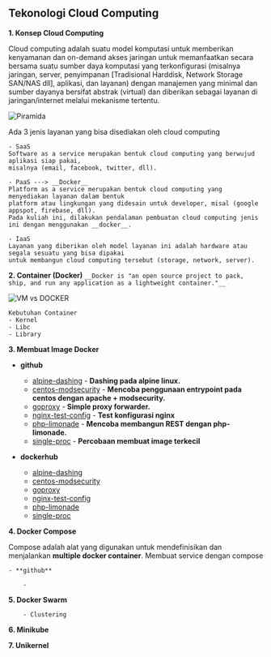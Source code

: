 ## Tekonologi Cloud Computing

**1. Konsep Cloud Computing**

Cloud computing adalah suatu model komputasi untuk memberikan kenyamanan dan on-demand akses jaringan 
untuk memanfaatkan secara bersama suatu sumber daya komputasi yang terkonfigurasi (misalnya jaringan, server, 
penyimpanan [Tradisional Harddisk, Network Storage SAN/NAS dll], aplikasi, dan layanan) dengan manajemen 
yang minimal dan  sumber dayanya bersifat abstrak (virtual) dan diberikan sebagai layanan di jaringan/internet 
melalui mekanisme tertentu.

![Piramida](https://i.imgur.com/UfhfaFQ.png)

Ada 3 jenis layanan yang bisa disediakan oleh cloud computing

	- SaaS
	Software as a service merupakan bentuk cloud computing yang berwujud aplikasi siap pakai, 
	misalnya (email, facebook, twitter, dll).

	- PaaS ---> __Docker__ 
	Platform as a service merupakan bentuk cloud computing yang menyediakan layanan dalam bentuk 
	platform atau lingkungan yang didesain untuk developer, misal (google appspot, firebase, dll). 
	Pada kuliah ini, dilakukan pendalaman pembuatan cloud computing jenis ini dengan menggunakan __docker__.

	- IaaS
	Layanan yang diberikan oleh model layanan ini adalah hardware atau segala sesuatu yang bisa dipakai 
	untuk membangun cloud computing tersebut (storage, network, server).


**2. Container (Docker)**
``
__Docker is "an open source project to pack, ship, and run any application as a lightweight container."__
``
	
![VM vs DOCKER](https://i.imgur.com/8Rnaskj.png)

	Kebutuhan Container
	- Kernel
	- Libc
	- Library


**3. Membuat Image Docker**

- **github**

	- [alpine-dashing](https://github.com/mromadisiregar/docker/tree/master/alpine-dashing) - __Dashing pada alpine linux.__ 
	- [centos-modsecurity](https://github.com/mromadisiregar/docker/tree/master/centos-modsecurity) - __Mencoba penggunaan entrypoint pada centos dengan apache + modsecurity.__
	- [goproxy](https://github.com/mromadisiregar/docker/tree/master/goproxy) - __Simple proxy forwarder.__
	- [nginx-test-config](https://github.com/mromadisiregar/docker/tree/master/nginx-test-config) - __Test konfigurasi nginx__
	- [php-limonade](https://github.com/mromadisiregar/docker/tree/master/php-limonade) - __Mencoba membangun REST dengan php-limonade.__
	- [single-proc](https://github.com/mromadisiregar/docker/tree/master/single-proc) - __Percobaan membuat image terkecil__

- **dockerhub**

	- [alpine-dashing](https://hub.docker.com/r/mrsiregar/alpine-dashing/)
	- [centos-modsecurity](https://hub.docker.com/r/mrsiregar/centos-modsecurity/)
	- [goproxy](https://hub.docker.com/r/mrsiregar/goproxy/)
	- [nginx-test-config](https://hub.docker.com/r/mrsiregar/nginx-test-config/)
	- [php-limonade](https://hub.docker.com/r/mrsiregar/php-limonade/)
	- [single-proc](https://hub.docker.com/r/mrsiregar/single-proc/)
		


**4. Docker Compose**

Compose adalah alat yang digunakan untuk mendefinisikan dan menjalankan __multiple docker container__.
	Membuat service dengan compose

	- **github**

		- 


**5. Docker Swarm**

		- Clustering

**6. Minikube**

**7. Unikernel**